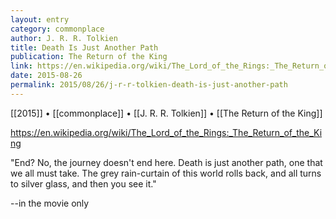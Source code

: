 ```yaml
---
layout: entry
category: commonplace
author: J. R. R. Tolkien
title: Death Is Just Another Path
publication: The Return of the King
link: https://en.wikipedia.org/wiki/The_Lord_of_the_Rings:_The_Return_of_the_King
date: 2015-08-26
permalink: 2015/08/26/j-r-r-tolkien-death-is-just-another-path
---
```


[[2015]] • [[commonplace]] • [[J. R. R. Tolkien]] • [[The Return of the King]]

https://en.wikipedia.org/wiki/The_Lord_of_the_Rings:_The_Return_of_the_King

"End? No, the journey doesn't end here. Death is just another path, one that we all must take. The grey rain-curtain of this world rolls back, and all turns to silver glass, and then you see it."

--in the movie only
